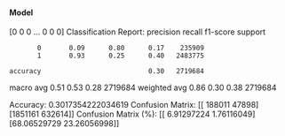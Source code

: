#### Model
[0 0 0 ... 0 0 0]
Classification Report:
              precision    recall  f1-score   support

           0       0.09      0.80      0.17    235909
           1       0.93      0.25      0.40   2483775

    accuracy                           0.30   2719684
   macro avg       0.51      0.53      0.28   2719684
weighted avg       0.86      0.30      0.38   2719684

Accuracy: 0.3017354222034619
Confusion Matrix:
[[ 188011   47898]
 [1851161  632614]]
Confusion Matrix (%):
[[ 6.91297224  1.76116049]
 [68.06529729 23.26056998]]
